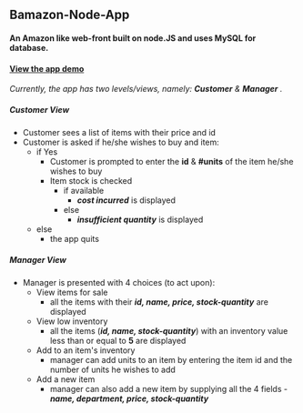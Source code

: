 ## Bamazon-Node-App
#### An Amazon like web-front built on node.JS and uses MySQL for database.
#### [View the app demo](https://drive.google.com/file/d/1B2FBcAt7tPeFzyWGtb9C90-8bAosXYw7/view) 

_Currently, the app has two levels/views, namely: **Customer** & **Manager** ._

##### Customer View
  * Customer sees a list of items with their price and id
  * Customer is asked if he/she wishes to buy and item:
    * if Yes
      * Customer is prompted to enter the **id** & **#units** of the item he/she wishes to buy
      * Item stock is checked
        * if available
          * _**cost incurred**_ is displayed
        * else
          * _**insufficient quantity**_ is displayed
    * else
      * the app quits


##### Manager View
  * Manager is presented with 4 choices (to act upon):
    * View items for sale
      * all the items with their _**id, name, price, stock-quantity**_ are displayed
    * View low inventory
      * all the items (_**id, name, stock-quantity**_) with an inventory value less than or equal to **5** are displayed
    * Add to an item's inventory
      * manager can add units to an item by entering the item id and the number of units he wishes to add
    * Add a new item
      * manager can also add a new item by supplying all the 4 fields - _**name, department, price, stock-quantity**_

 
  
